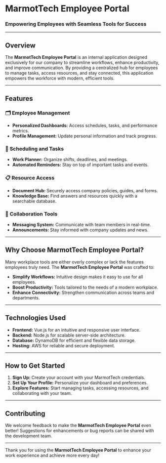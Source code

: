 # MarmotTech Employee Portal

### Empowering Employees with Seamless Tools for Success

---

## Overview

The **MarmotTech Employee Portal** is an internal application designed exclusively for our company to streamline workflows, enhance productivity, and improve communication. By providing a centralized hub for employees to manage tasks, access resources, and stay connected, this application empowers the workforce with modern, efficient tools.

---

## Features

### 🗂️ **Employee Management**
- **Personalized Dashboards:** Access schedules, tasks, and performance metrics.
- **Profile Management:** Update personal information and track progress.

### 📆 **Scheduling and Tasks**
- **Work Planner:** Organize shifts, deadlines, and meetings.
- **Automated Reminders:** Stay on top of important tasks and events.

### 📋 **Resource Access**
- **Document Hub:** Securely access company policies, guides, and forms.
- **Knowledge Base:** Find answers and resources quickly with a searchable database.

### 💬 **Collaboration Tools**
- **Messaging System:** Communicate with team members in real-time.
- **Announcements:** Stay informed with company updates and news.

---

## Why Choose MarmotTech Employee Portal?

Many workplace tools are either overly complex or lack the features employees truly need. The **MarmotTech Employee Portal** was crafted to:
- **Simplify Workflows:** Intuitive design makes it easy to use for all employees.
- **Boost Productivity:** Tools tailored to the needs of a modern workplace.
- **Enhance Connectivity:** Strengthen communication across teams and departments.

---

## Technologies Used

- **Frontend:** Vue.js for an intuitive and responsive user interface.
- **Backend:** Node.js for scalable server-side architecture.
- **Database:** DynamoDB for efficient and flexible data storage.
- **Hosting:** AWS for reliable and secure deployment.

---

## How to Get Started

1. **Sign Up:** Create your account with your MarmotTech credentials.
2. **Set Up Your Profile:** Personalize your dashboard and preferences.
3. **Explore Features:** Start managing tasks, accessing resources, and collaborating with your team.

---

## Contributing

We welcome feedback to make the **MarmotTech Employee Portal** even better! Suggestions for enhancements or bug reports can be shared with the development team.

---

Thank you for using the **MarmotTech Employee Portal** to enhance your work experience and achieve more every day!

